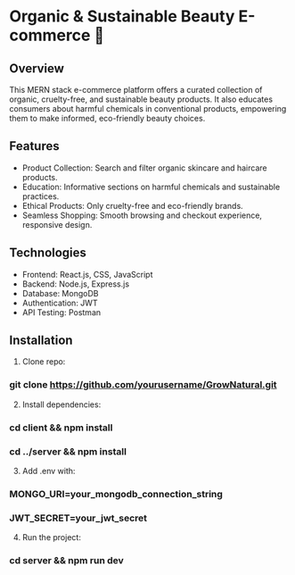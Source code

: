 # Organic & Sustainable Beauty E-commerce 🌿

## Overview
This MERN stack e-commerce platform offers a curated collection of organic, cruelty-free, and sustainable beauty products. It also educates consumers about harmful chemicals in conventional products, empowering them to make informed, eco-friendly beauty choices.

## Features
- Product Collection: Search and filter organic skincare and haircare products.
- Education: Informative sections on harmful chemicals and sustainable practices.
- Ethical Products: Only cruelty-free and eco-friendly brands.
- Seamless Shopping: Smooth browsing and checkout experience, responsive design.

## Technologies
- Frontend: React.js, CSS, JavaScript
- Backend: Node.js, Express.js
- Database: MongoDB
- Authentication: JWT
- API Testing: Postman

## Installation
1. Clone repo:
### git clone https://github.com/yourusername/GrowNatural.git

2. Install dependencies:
### cd client && npm install
### cd ../server && npm install

3. Add .env with:
### MONGO_URI=your_mongodb_connection_string
### JWT_SECRET=your_jwt_secret

4. Run the project:
### cd server && npm run dev



